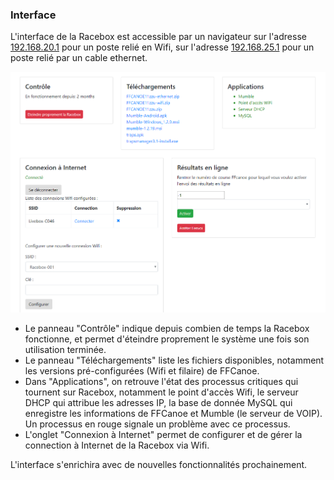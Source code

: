 ### Interface
L'interface de la Racebox est accessible par un navigateur sur l'adresse [192.168.20.1](http://192.168.20.1) pour un poste relié en Wifi, sur l'adresse [192.168.25.1](http://192.168.25.1) pour un poste relié par un cable ethernet.

![Interface](./images/interface.png)

- Le panneau "Contrôle" indique depuis combien de temps la Racebox fonctionne, et permet d'éteindre proprement le système une fois son utilisation terminée.
- Le panneau "Téléchargements" liste les fichiers disponibles, notamment les versions pré-configurées (Wifi et filaire) de FFCanoe.
- Dans "Applications", on retrouve l'état des processus critiques qui tournent sur Racebox, notamment le point d'accès Wifi, le serveur DHCP qui attribue les adresses IP, la base de donnée MySQL qui enregistre les informations de FFCanoe et Mumble (le serveur de VOIP). Un processus en rouge signale un problème avec ce processus.
- L'onglet "Connexion à Internet" permet de configurer et de gérer la connection à Internet de la Racebox via Wifi.

L'interface s'enrichira avec de nouvelles fonctionnalités prochainement.
